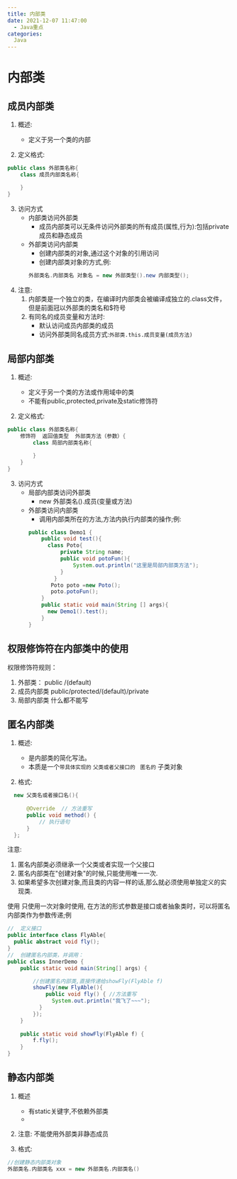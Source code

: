 ```yaml
---
title: 内部类
date: 2021-12-07 11:47:00
  - Java重点
categories:
  Java
---
```


# 内部类

## 成员内部类
1. 概述:
    - 定义于另一个类的内部

2. 定义格式:
``` Java
public class 外部类名称{   
    class 成员内部类名称{

    }   
}
```      
3. 访问方式
    - 内部类访问外部类
      - 成员内部类可以无条件访问外部类的所有成员(属性,行为):包括private成员和静态成员
    - 外部类访问内部类
      - 创建内部类的对象,通过这个对象的引用访问
      - 创建内部类对象的方式,例:
      ``` Java
      外部类名.内部类名 对象名 = new 外部类型().new 内部类型();
      ```
4. 注意:
    1. 内部类是一个独立的类，在编译时内部类会被编译成独立的.class文件，但是前面冠以外部类的类名和$符号 
    2. 有同名的成员变量和方法时:
        - 默认访问成员内部类的成员
        - 访问外部类同名成员方式:```外部类.this.成员变量(成员方法)```
  
## 局部内部类

1. 概述:
    - 定义于另一个类的方法或作用域中的类
    - 不能有public,protected,private及static修饰符

2. 定义格式:
``` Java
public class 外部类名称{   
    修饰符  返回值类型  外部类方法（参数）{
        class 局部内部类名称{

        }   
    }
}
```

3. 访问方式
    - 局部内部类访问外部类
      - new 外部类名().成员(变量或方法)
    - 外部类访问内部类
      - 调用内部类所在的方法,方法内执行内部类的操作;例:
      ``` Java
      public class Demo1 {
          public void test(){
            class Poto{
                private String name;
                public void potoFun(){
                    System.out.println("这里是局部内部类方法");
                }
              }
             Poto poto =new Poto();
             poto.potoFun();
          }
          public static void main(String [] args){
            new Demo1().test();
          }
      }
      ```

## 权限修饰符在内部类中的使用
权限修饰符规则：
  1. 外部类： public /(default)
  2. 成员内部类  public/protected/(default)/private
  3. 局部内部类  什么都不能写

## 匿名内部类
1. 概述:
    - 是内部类的简化写法。
    - 本质是一个`带具体实现的` `父类或者父接口的` ` 匿名的` 子类对象

2. 格式:
``` Java
  new 父类名或者接口名(){ 
     
      @Override  // 方法重写 
      public void method() {
          // 执行语句 
      }
  };
```

注意:
  1. 匿名内部类必须继承一个父类或者实现一个父接口
  2. 匿名内部类在"创建对象"的时候,只能使用唯一一次.
  3. 如果希望多次创建对象,而且类的内容一样的话,那么就必须使用单独定义的实现类.

使用
  只使用一次对象时使用,
  在方法的形式参数是接口或者抽象类时，可以将匿名内部类作为参数传递;例
  ``` Java
  //  定义接口
  public interface class FlyAble{ 
    public abstract void fly();
}
  //  创建匿名内部类，并调用：
  public class InnerDemo {
      public static void main(String[] args) { 

          //创建匿名内部类,直接传递给showFly(FlyAble f) 
          showFly(new FlyAble(){ 
              public void fly() { //方法重写
                System.out.println("我飞了~~~"); 
            } 
          }); 
      }
      
      public static void showFly(FlyAble f) { 
          f.fly();                                    
      } 
  }
  ```

## 静态内部类
1. 概述
    - 有static关键字,不依赖外部类
    - 
2. 注意:
  不能使用外部类非静态成员

3. 格式:
``` Java
//创建静态内部类对象
外部类名.内部类名 xxx = new 外部类名.内部类名()
```